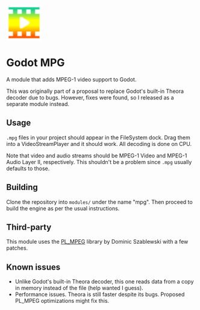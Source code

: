 <img src="https://github.com/DeeJayLSP/godot-mpg/raw/master/editor/icons/VideoStreamMPG.svg" alt="VideoStreamMPG.svg" width=94/>

# Godot MPG

A module that adds MPEG-1 video support to Godot.

This was originally part of a proposal to replace Godot's built-in Theora decoder due to bugs. However, fixes were found, so I released as a separate module instead.

## Usage
`.mpg` files in your project should appear in the FileSystem dock. Drag them into a VideoStreamPlayer and it should work. All decoding is done on CPU.

Note that video and audio streams should be MPEG-1 Video and MPEG-1 Audio Layer II, respectively. This shouldn't be a problem since `.mpg` usually defaults to those.

## Building
Clone the repository into `modules/` under the name "mpg". Then proceed to build the engine as per the usual instructions.

## Third-party
This module uses the [PL_MPEG](https://github.com/phoboslab/pl_mpeg) library by Dominic Szablewski with a few patches.

## Known issues
- Unlike Godot's built-in Theora decoder, this one reads data from a copy in memory instead of the file (help wanted I guess).
- Performance issues. Theora is still faster despite its bugs. Proposed PL_MPEG optimizations might fix this.
